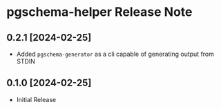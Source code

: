 # pgschema-helper Release Note

## 0.2.1 [2024-02-25]

* Added `pgschema-generator` as a cli capable of generating output from STDIN

## 0.1.0 [2024-02-25]

* Initial Release
